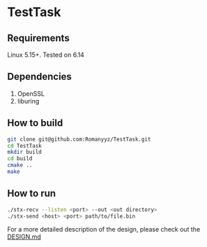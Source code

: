 # TestTask
## Requirements
Linux 5.15+. Tested on 6.14
## Dependencies
1. OpenSSL
2. liburing
## How to build
```bash
git clone git@github.com:Romanyyz/TestTask.git
cd TestTask
mkdir build
cd build
cmake ..
make
```
## How to run
```bash
./stx-recv --listen <port> --out <out directory>
./stx-send <host> <port> path/to/file.bin
```
For a more detailed description of the design, please check out the [DESIGN.md](DESIGN.md)
